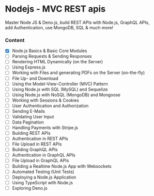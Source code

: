 
# Nodejs - MVC REST apis
Master Node JS & Deno.js, build REST APIs with Node.js, GraphQL APIs, add Authentication, use MongoDB, SQL & much more!

### Content

- [x] Node.js Basics & Basic Core Modules
- [ ] Parsing Requests & Sending Responses
- [ ] Rendering HTML Dynamically (on the Server)
- [ ] Using Express.js
- [ ] Working with Files and generating PDFs on the Server (on-the-fly)
- [ ] File Up- and Download
- [ ] Using the Model-View-Controller (MVC) Pattern
- [ ] Using Node.js with SQL (MySQL) and Sequelize
- [ ] Using Node.js with NoSQL (MongoDB) and Mongoose
- [ ] Working with Sessions & Cookies
- [ ] User Authentication and Authorization
- [ ] Sending E-Mails
- [ ] Validating User Input
- [ ] Data Pagination
- [ ] Handling Payments with Stripe.js
- [ ] Building REST APIs
- [ ] Authentication in REST APIs
- [ ] File Upload in REST APIs
- [ ] Building GraphQL APIs
- [ ] Authentication in GraphQL APIs
- [ ] File Upload in GraphQL APIs
- [ ] Building a Realtime Node.js App with Websockets
- [ ] Automated Testing (Unit Tests)
- [ ] Deploying a Node.js Application
- [ ] Using TypeScript with Node.js
- [ ] Exploring Deno.js